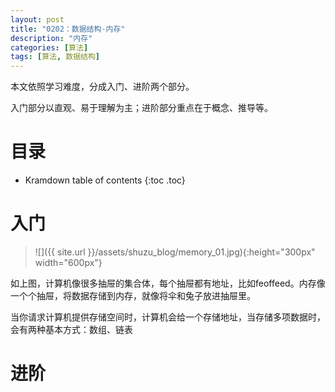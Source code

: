 ```yaml
---
layout: post
title: "0202：数据结构-内存"
description: "内存"
categories: [算法]
tags: [算法, 数据结构]
---
```


本文依照学习难度，分成入门、进阶两个部分。

入门部分以直观、易于理解为主；进阶部分重点在于概念、推导等。

# 目录

* Kramdown table of contents
{:toc .toc}

# 入门 

> ![]({{ site.url }}/assets/shuzu_blog/memory_01.jpg){:height="300px" width="600px"}

如上图，计算机像很多抽屉的集合体，每个抽屉都有地址，比如feoffeed。内存像一个个抽屉，将数据存储到内存，就像将伞和兔子放进抽屉里。

当你请求计算机提供存储空间时，计算机会给一个存储地址，当存储多项数据时，会有两种基本方式：数组、链表

# 进阶 



[^1]: 参考文献.
[1] 算法图解 Aditya Bhargava (作者) 袁国忠 (译者)
